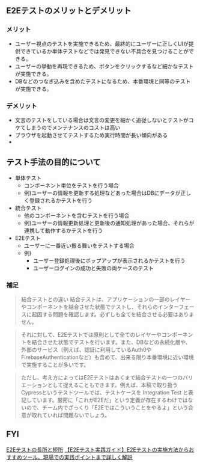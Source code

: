 ## E2Eテストのメリットとデメリット

### メリット
- ユーザー視点のテストを実施できるため、最終的にユーザーに正しくUIが提供できているか単体テストなどでは発見できない不具合を見つけることができる。
- ユーザーの挙動を再現できるため、ボタンをクリックするなど細かなテストが実施できる。
- DBなどのつなぎ込みを含めたテストになるため、本番環境と同等のテストが実施できる。

### デメリット
- 文言のテストをしている場合は文言の変更を細かく追従しないとテストがコケてしまうのでメンテナンスのコストは高い
- ブラウザを起動させてテストするため実行時間が長い傾向がある
- 

## テスト手法の目的について

- 単体テスト
  - コンポーネント単位をテストを行う場合
  - 例)ユーザーの情報を更新する処理などあった場合はDBにデータが正しく登録されるかテストを行う
- 統合テスト
  - 他のコンポーネントを含むテストを行う場合
  - 例)ユーザーの情報更新処理と更新後の通知処理があった場合、それらが連携して動作するかテストを行う
- E2Eテスト
  - ユーザーに一番近い振る舞いをテストする場合
  - 例)
    - ユーザー登録処理後にポップアップが表示されるかテストを行う
    - ユーザーログインの成功と失敗の両ケースのテスト

### 補足

>結合テストとの違い
>結合テストは、アプリケーションの一部のレイヤーやコンポーネントを結合させた状態でテストし、それらのインターフェースに起因する問題を確認します。必ずしも全てを結合させる必要はありません。

>それに対して、E2Eテストでは原則として全てのレイヤーやコンポーネントを結合させた状態でテストを行います。また、DBなどの永続化層や、外部のサービス（例えば、認証に利用しているAuth0やFirebaseAuthenticationなど）も含めて、出来る限り本番環境に近い環境で実施することが多いです。

>ただし、考え方によってはE2Eテストはあくまで結合テストの一つのバリエーションとして捉えることもできます。例えば、本稿で取り扱うCypressというテストツールでは、テストケースを Integration Test と表記しています。厳密に「これがE2Eだ」という定義が存在するわけではないので、チーム内でざっくり「E2Eではこういうことをやるよ」という合意が取れていれば問題ないでしょう。

## FYI
[E2Eテストの長所と短所](https://ranorex.techmatrix.jp/blog/2021/12/10/end-to-end-testing-pros-cons-benefits/)
[【E2Eテスト実践ガイド】E2Eテストの実施方法からおすすめツール、現場での実践ポイントまで詳しく解説](https://www.praha-inc.com/lab/posts/e2e-testing)